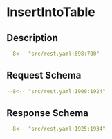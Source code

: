 # InsertIntoTable

## Description

```yaml
--8<-- "src/rest.yaml:698:700"
```

## Request Schema

```yaml
--8<-- "src/rest.yaml:1909:1924"
```
## Response Schema

```yaml
--8<-- "src/rest.yaml:1925:1934"
```
